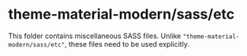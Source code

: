 # theme-material-modern/sass/etc

This folder contains miscellaneous SASS files. Unlike `"theme-material-modern/sass/etc"`, these files
need to be used explicitly.
